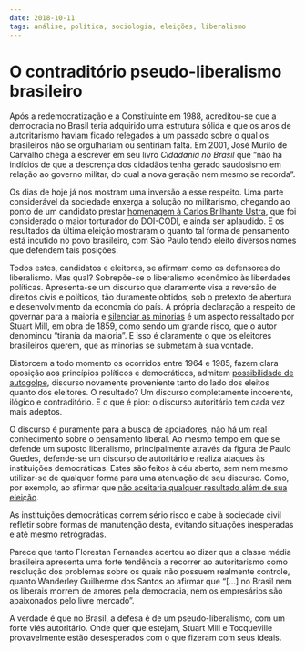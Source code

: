 ```yaml
---
date: 2018-10-11
tags: análise, política, sociologia, eleições, liberalismo
---
```


# O contraditório pseudo-liberalismo brasileiro

Após a redemocratização e a Constituinte em 1988, acreditou-se que a democracia no Brasil teria adquirido uma estrutura sólida e que os anos de autoritarismo haviam ficado relegados à um passado sobre o qual os brasileiros não se orgulhariam ou sentiriam falta. Em 2001, José Murilo de Carvalho chega a escrever em seu livro _Cidadania no Brasil_ que “não há indícios de que a descrença dos cidadãos tenha gerado saudosismo em relação ao governo militar, do qual a nova geração nem mesmo se recorda”.

Os dias de hoje já nos mostram uma inversão a esse respeito. Uma parte considerável da sociedade enxerga a solução no militarismo, chegando ao ponto de um candidato prestar [homenagem à Carlos Brilhante Ustra](https://www.youtube.com/watch?v=dQfFTM8EAV4), que foi considerado o maior torturador do DOI-CODI, e ainda ser aplaudido. E os resultados da última eleição mostraram o quanto tal forma de pensamento está incutido no povo brasileiro, com São Paulo tendo eleito diversos nomes que defendem tais posições.

Todos estes, candidatos e eleitores, se afirmam como os defensores do liberalismo. Mas qual? Sobrepõe-se o liberalismo econômico às liberdades políticas. Apresenta-se um discurso que claramente visa a reversão de direitos civis e políticos, tão duramente obtidos, sob o pretexto de abertura e desenvolvimento da economia do país. A própria declaração a respeito de governar para a maioria e [silenciar as minorias](https://www.youtube.com/watch?v=CAchA1Pev2g) é um aspecto ressaltado por Stuart Mill, em obra de 1859, como sendo um grande risco, que o autor denominou “tirania da maioria”. E isso é claramente o que os eleitores brasileiros querem, que as minorias se submetam à sua vontade.

Distorcem a todo momento os ocorridos entre 1964 e 1985, fazem clara oposição aos princípios políticos e democráticos, admitem [possibilidade de autogolpe](https://www.valor.com.br/politica/5815129/vice-na-chapa-de-bolsonaro-admite-%3Fautogolpe%3F-em-caso-de-%3Fanarquia%3F), discurso novamente proveniente tanto do lado dos eleitos quanto dos eleitores. O resultado? Um discurso completamente incoerente, ilógico e contraditório. E o que é pior: o discurso autoritário tem cada vez mais adeptos.

O discurso é puramente para a busca de apoiadores, não há um real conhecimento sobre o pensamento liberal. Ao mesmo tempo em que se defende um suposto liberalismo, principalmente através da figura de Paulo Guedes, defende-se um discurso de autoritário e realiza ataques às instituições democráticas. Estes são feitos à céu aberto, sem nem mesmo utilizar-se de qualquer forma para uma atenuação de seu discurso. Como, por exemplo, ao afirmar que [não aceitaria qualquer resultado além de sua eleição](https://brasil.elpais.com/brasil/2018/09/28/politica/1538156620_841871.html).

As instituições democráticas correm sério risco e cabe à sociedade civil refletir sobre formas de manutenção desta, evitando situações inesperadas e até mesmo retrógradas.

Parece que tanto Florestan Fernandes acertou ao dizer que a classe média brasileira apresenta uma forte tendência a recorrer ao autoritarismo como resolução dos problemas sobre os quais não possuem realmente controle, quanto Wanderley Guilherme dos Santos ao afirmar que “[…] no Brasil nem os liberais morrem de amores pela democracia, nem os empresários são apaixonados pelo livre mercado”.

A verdade é que no Brasil, a defesa é de um pseudo-liberalismo, com um forte viés autoritário. Onde quer que estejam, Stuart Mill e Tocqueville provavelmente estão desesperados com o que fizeram com seus ideais.
